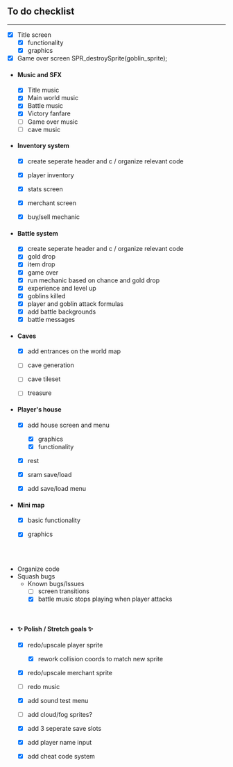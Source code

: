 ## To do checklist

-----

- [x]  Title screen
    - [x]  functionality
    - [x]  graphics
- [x]  Game over screen	SPR_destroySprite(goblin_sprite);

- #### Music and SFX

    - [x]  Title music
    - [x]  Main world music
    - [x]  Battle music
    - [x]  Victory fanfare
    - [ ]  Game over music
    - [ ] cave music
    
- #### Inventory system
    - [x]  create seperate header and c / organize relevant code
    - [x]  player inventory
    - [x]  stats screen
    - [x]  merchant screen
    - [x]  buy/sell mechanic
    

- #### Battle system
    - [x]  create seperate header and c / organize relevant code
    - [x] gold drop
    - [x] item drop
    - [x] game over
    - [x] run mechanic based on chance and gold drop
    - [x] experience and level up
    - [x] goblins killed
    - [x] player and goblin attack formulas
    - [x] add battle backgrounds
    - [x] battle messages
    
- #### Caves
    - [x] add entrances on the world map
    - [ ] cave generation
    - [ ] cave tileset
    - [ ] treasure
    
        

- #### Player's house
    - [x] add house screen and menu
        - [x] graphics
        - [x] functionality
    - [x] rest
    - [x] sram save/load
    - [x] add save/load menu

    
- #### Mini map
    - [x] basic functionality
    - [x] graphics


<br><br>

- Organize code
- Squash bugs
    - Known bugs/Issues
        - [ ] screen transitions
        - [x] battle music stops playing when player attacks
        
<br>

- #### ✨ Polish / Stretch goals ✨
    - [x] redo/upscale player sprite
        - [x] rework collision coords to match new sprite
    - [x] redo/upscale merchant sprite
    - [ ] redo music
    - [x] add sound test menu
    - [ ] add cloud/fog sprites?
    - [x] add 3 seperate save slots
    - [x] add player name input
    - [x] add cheat code system

